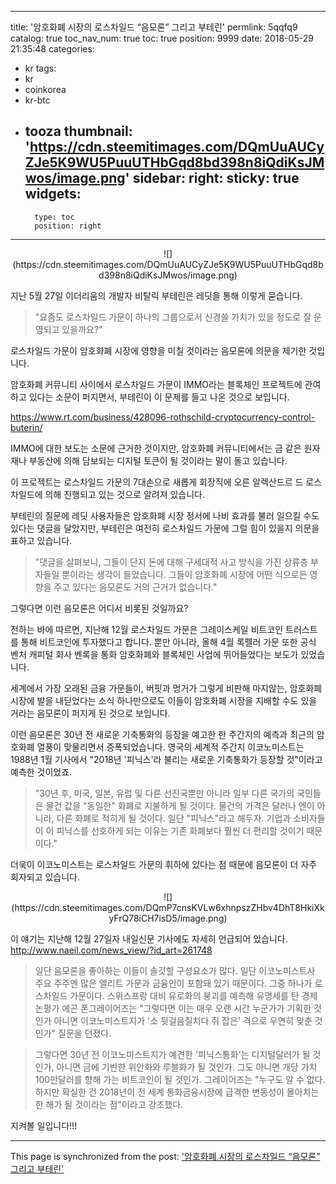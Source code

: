 
---
title: '암호화폐 시장의 로스차일드 “음모론” 그리고 부테린'
permlink: 5qqfq9
catalog: true
toc_nav_num: true
toc: true
position: 9999
date: 2018-05-29 21:35:48
categories:
- kr
tags:
- kr
- coinkorea
- kr-btc
- tooza
thumbnail: 'https://cdn.steemitimages.com/DQmUuAUCyZJe5K9WU5PuuUTHbGqd8bd398n8iQdiKsJMwos/image.png'
sidebar:
    right:
        sticky: true
widgets:
    -
        type: toc
        position: right
---


<center>
![](https://cdn.steemitimages.com/DQmUuAUCyZJe5K9WU5PuuUTHbGqd8bd398n8iQdiKsJMwos/image.png)
</center>

지난 5월 27일 이더리움의 개발자 비탈릭 부테린은 레딧을 통해 이렇게 묻습니다. 

>"요즘도 로스차일드 가문이 하나의 그룹으로서 신경쓸 가치가 있을 정도로 잘 운영되고 있을까요?"

로스차일드 가문이 암호화폐 시장에 영향을 미칠 것이라는 음모론에 의문을 제기한 것입니다.

암호화폐 커뮤니티 사이에서 로스차일드 가문이 IMMO라는 블록체인 프로젝트에 관여하고 있다는 소문이 퍼지면서, 부테린이 이 문제를 들고 나온 것으로 보입니다.

https://www.rt.com/business/428096-rothschild-cryptocurrency-control-buterin/

IMMO에 대한 보도는 소문에 근거한 것이지만, 암호화폐 커뮤니티에서는 금 같은 원자재나 부동산에 의해 담보되는 디지털 토큰이 될 것이라는 말이 돌고 있습니다.

이 프로젝트는 로스차일드 가문의 7대손으로 새롭게 회장직에 오른 알렉산드르 드 로스차일드에 의해 진행되고 있는 것으로 알려져 있습니다.

부테린의 질문에  레딧 사용자들은 암호화폐 시장 정서에 나비 효과를 불러 일으킬 수도 있다는 댓글을 달았지만, 부테린은 여전히 로스차일드 가문에 그럴 힘이 있을지 의문을 표하고 있습니다.

>"댓글을 살펴보니, 그들이 단지 돈에 대해 구세대적 사고 방식을 가진 상류층 부자들일 뿐이라는 생각이 들었습니다.  그들이 암호화폐 시장에 어떤 식으로든 영향을 주고 있다는 음모론도 거의 근거가 없습니다."

그렇다면 이런 음모론은 어디서 비롯된 것일까요? 

전하는 바에 따르면, 지난해 12월 로스차일드 가문은 그레이스케일 비트코인 트러스트를 통해 비트코인에 투자했다고 합니다.  뿐만 아니라, 올해 4월 록펠러 가문 또한 공식 벤처 캐피털 회사 벤록을 통화 암호화폐와 블록체인 사업에 뛰어들었다는 보도가 있었습니다. 

세계에서 가장 오래된 금융 가문들이, 버핏과 멍거가 그렇게 비판해 마지않는, 암호화폐 시장에 발을 내딛었다는 소식 하나만으로도 이들이 암호화폐 시장을 지배할 수도 있을 거라는 음모론이 퍼지게 된 것으로 보입니다.

이런 음모론은 30년 전 새로운 기축통화의 등장을 예고한 한 주간지의 예측과  최근의 암호화폐 열풍이 맞물리면서 증폭되었습니다. 영국의 세계적 주간지 이코노미스트는 1988년 1월 기사에서 "2018년 '피닉스'라 불리는 새로운 기축통화가 등장할 것"이라고 예측한 것이었죠.

>"30년 후, 미국, 일본, 유럽 및 다른 선진국뿐만 아니라 일부 다른 국가의 국민들은 물건 값을 "동일한" 화폐로 지불하게 될 것이다.  물건의 가격은 달러나 엔이 아니라, 다른 화폐로 적히게 될 것이다.  일단 "피닉스"라고 해두자.  기업과 소비자들이 이 피닉스를 선호하게 되는 이유는 기존 화폐보다 훨씬 더 편리할 것이기 때문이다."

더욱이 이코노미스트는 로스차일드 가문의 휘하에 있다는 점 때문에 음모론이 더 자주 회자되고 있습니다.

<center>
![](https://cdn.steemitimages.com/DQmP7cnsKVLw6xhnpszZHbv4DhT8HkiXkyFrQ78iCH7isD5/image.png)
</center>

이 얘기는 지난해 12월 27일자 내일신문 기사에도 자세히 언급되어 있습니다.
http://www.naeil.com/news_view/?id_art=261748

>일단 음모론을 좋아하는 이들이 솔깃할 구성요소가 많다. 일단 이코노미스트사 주요 주주엔 많은 엘리트 가문과 금융인이 포함돼 있기 때문이다. 그중 하나가 로스차일드 가문이다. 스위스프랑 대비 유로화의 붕괴를 예측해 유명세를 탄 경제논평가 에곤 폰그레이어즈는 "그렇다면 이는 매우 오랜 시간 누군가가 기획한 것인가 아니면 이코노미스트지가 '소 뒷걸음질치다 쥐 잡은' 격으로 우연히 맞춘 것인가" 질문을 던졌다.

>그렇다면 30년 전 이코노미스트지가 예견한 '피닉스통화'는 디지털달러가 될 것인가, 아니면 금에 기반한 위안화와 루블화가 될 것인가. 그도 아니면 개당 가치 100만달러를 향해 가는 비트코인이 될 것인가. 그레이어즈는 "누구도 알 수 없다. 하지만 확실한 건 2018년이 전 세계 통화금융시장에 급격한 변동성이 몰아치는 한 해가 될 것이라는 점"이라고 강조했다.

지켜볼 일입니다!!!

- - -

This page is synchronized from the post: ['암호화폐 시장의 로스차일드 “음모론” 그리고 부테린'](https://steemit.com/@pius.pius/5qqfq9)
